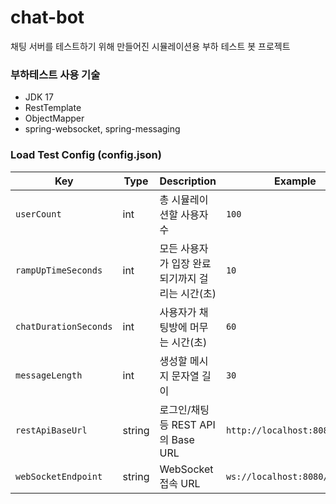 # chat-bot

채팅 서버를 테스트하기 위해 만들어진 시뮬레이션용 부하 테스트 봇 프로젝트  

### 부하테스트 사용 기술
* JDK 17
* RestTemplate
* ObjectMapper
* spring-websocket, spring-messaging

### Load Test Config (config.json)

| Key | Type | Description | Example |
|-----|------|-------------|---------|
| `userCount` | int | 총 시뮬레이션할 사용자 수 | `100` |
| `rampUpTimeSeconds` | int | 모든 사용자가 입장 완료되기까지 걸리는 시간(초) | `10` |
| `chatDurationSeconds` | int | 사용자가 채팅방에 머무는 시간(초) | `60` |
| `messageLength` | int | 생성할 메시지 문자열 길이 | `30` |
| `restApiBaseUrl` | string | 로그인/채팅 등 REST API의 Base URL | `http://localhost:8080` |
| `webSocketEndpoint` | string | WebSocket 접속 URL | `ws://localhost:8080/ws/chat` |
